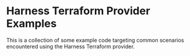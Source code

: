# Harness Terraform Provider Examples

This is a collection of some example code targeting common scenarios encountered using the Harness Terraform provider.